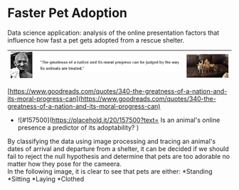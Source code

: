 # Faster Pet Adoption

Data science application: analysis of the online presentation factors that influence how fast a pet gets adopted from a rescue shelter.


| ![](src/readme/imgs/5810891.jpg) | ![](/src/readme/imgs/Screen%20Shot%202020-07-16%20at%203.51.18%20AM.png) | <img src="https://github.com/elsaVelazquez/faster-pet-adoption/blob/master/data/img_dumps/dl5zpyw5k3jeb.cloudfront-1.jpg" width=300 align=right> |
|-|-|-|

[https://www.goodreads.com/quotes/340-the-greatness-of-a-nation-and-its-moral-progress-can](https://www.goodreads.com/quotes/340-the-greatness-of-a-nation-and-its-moral-progress-can)

- ![#157500](https://placehold.it/20/157500?text= Is an animal's online presence a predictor of its adoptability? )

By classifying the data using image processing and tracing an animal's dates of arrival and departure from a shelter, it can be decided if we should fail to reject the null hypothesis and determine that pets are too adorable no matter how they pose for the cameera.  
In the following image, it is clear to see that pets are either:
*Standing
*Sitting
*Laying
*Clothed

